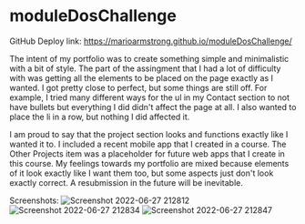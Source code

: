# moduleDosChallenge

GitHub Deploy link: https://marioarmstrong.github.io/moduleDosChallenge/

The intent of my portfolio was to create something simple and minimalistic with a bit of style. The part of the assingment that I had a lot of difficulty with was getting all the elements to be placed on the page exactly as I wanted. I got pretty close to perfect, but some things are still off. For example, I tried many different ways for the ul in my Contact section to not have bullets but everything I did didn't affect the page at all. I also wanted to place the li in a row, but nothing I did affected it.

I am proud to say that the project section looks and functions exactly like I wanted it to. I included a recent mobile app that I created in a course. The Other Projects item was a placeholder for future web apps that I create in this course. My feelings towards my portfolio are mixed because elements of it look exactly like I want them too, but some aspects just don't look exactly correct. A resubmission in the future will be inevitable.

Screenshots:
![Screenshot 2022-06-27 212812](https://user-images.githubusercontent.com/89109707/176100762-0e9e8d4a-5e29-4429-ab2e-369f2edc1a35.jpg)
![Screenshot 2022-06-27 212834](https://user-images.githubusercontent.com/89109707/176100782-c59d20e8-cf29-4b39-bc09-43e2e1d38db5.jpg)
![Screenshot 2022-06-27 212847](https://user-images.githubusercontent.com/89109707/176100809-1368ef20-c48b-4b61-9055-66bf357d7a62.jpg)
